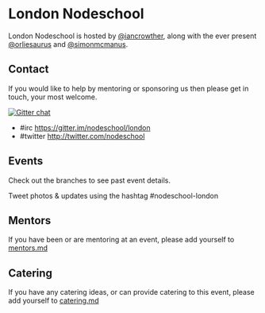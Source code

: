 # London Nodeschool

London Nodeschool is hosted by [@iancrowther](http://twitter.com/iancrowther), along with the ever present [@orliesaurus](http://twitter.com/orliesaurus) and [@simonmcmanus](http://twitter.com/simonmcmanus).

## Contact

If you would like to help by mentoring or sponsoring us then please get in touch, your most welcome.

[![Gitter chat](https://badges.gitter.im/nodeschool/london.png)](https://gitter.im/nodeschool/london)

- #irc https://gitter.im/nodeschool/london
- #twitter http://twitter.com/nodeschool

## Events

Check out the branches to see past event details.

Tweet photos & updates using the hashtag #nodeschool-london

## Mentors
If you have been or are mentoring at an event, please add yourself to [mentors.md]()

## Catering
If you have any catering ideas, or can provide catering to this event, please add yourself to [catering.md]()
